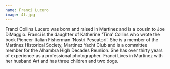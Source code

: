 ```yaml
---
name: Franci Lucero
image: 4f.jpg
---
```


Franci Collins Lucero was born and raised in Martinez and is a cousin to Joe DiMaggio. Franci is the daughter of Katherine 'Tina' Collins who wrote the book Pioneer Italian Fisherman 'Nostri Pescatori'. She is a member of the Martinez Historical Society, Martinez Yacht Club and is a committee member for the Alhambra High Decades Reunion. She has over thirty years of experience as a professional photographer. Franci Lives in Martinez with her husband Art and has three children and two dogs.